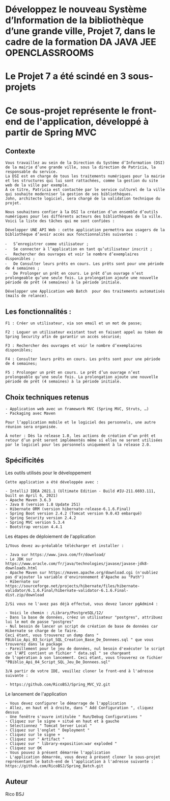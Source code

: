 # Développez le nouveau Système d’Information de la bibliothèque d’une grande ville, Projet 7, dans le cadre de la formation DA JAVA JEE OPENCLASSROOMS
# Le Projet 7 a été scindé en 3 sous-projets
# Ce sous-projet représente le front-end de l'application, développé à partir de Spring MVC

## Contexte

    Vous travaillez au sein de la Direction du Système d’Information (DSI) de la mairie d’une grande ville, sous la direction de Patricia, la responsable du service. 
    La DSI est en charge de tous les traitements numériques pour la mairie et les structures qui lui sont rattachées, comme la gestion du site web de la ville par exemple. 
    À ce titre, Patricia est contactée par le service culturel de la ville qui souhaite moderniser la gestion de ses bibliothèques. 
    John, architecte logiciel, sera chargé de la validation technique du projet.

    Nous souhaitons confier à la DSI la création d’un ensemble d’outils numériques pour les différents acteurs des bibliothèques de la ville. 
    Voici la liste des tâches qui me sont confiées :

    Développer UNE API Web : cette application permettra aux usagers de la bibliothèque d’avoir accès aux fonctionnalités suivantes :

    ⁃	S’enregistrer comme utilisateur ;
    ⁃	Se connecter à l’application en tant qu’utilisateur inscrit ;
    ⁃	Rechercher des ouvrages et voir le nombre d’exemplaires disponibles ;
    ⁃	De Consulter leurs prêts en cours. Les prêts sont pour une période de 4 semaines ;
    ⁃	De Prolonger un prêt en cours. Le prêt d’un ouvrage n’est prolongeable qu’une seule fois. La prolongation ajoute une nouvelle période de prêt (4 semaines) à la période initiale.

    Développer une Application web Batch  pour des traitements automatisés (mails de relance).

## Les fonctionnalités :

    F1 : Créer un utilisateur, via son email et un mot de passe;

    F2 : Loguer un utilisateur existant tout en faisant appel au token de Spring Security afin de garantir un accès sécurisé;

    F3 : Rechercher des ouvrages et voir le nombre d’exemplaires disponibles;

    F4 : Consulter leurs prêts en cours. Les prêts sont pour une période de 4 semaines;

    F5 : Prolonger un prêt en cours. Le prêt d’un ouvrage n’est prolongeable qu’une seule fois. La prolongation ajoute une nouvelle période de prêt (4 semaines) à la période initiale.

## Choix techniques retenus

	- Application web avec un framework MVC (Spring MVC, Struts, …)
	- Packaging avec Maven

	Pour l’application mobile et le logiciel des personnels, une autre réunion sera organisée.

	À noter : Dès la release 1.0, les actions de création d’un prêt et retour d’un prêt seront implémentés même si elles ne seront utilisées par le logiciel pour les personnels uniquement à la release 2.0.

## Spécificités

Les outils utilisés pour le développement

	Cette application a été développée avec :
	
	- IntelliJ IDEA 2021.1 (Ultimate Edition - Build #IU-211.6693.111, built on April 6, 2021)
	- Apache Maven 3.6.3
	- Java 8 (version 1.8 Update 251)
	- Hibernate ORM (version hibernate-release-6.1.6.Final)
	- Spring Boot version 2.4.2 (Tomcat version 9.0.43 embarqué)
	- Spring Security version 2.4.2
	- Spring MVC version 5.3.4
	- Bootstrap version 4.4.1

Les étapes de déploiement de l'application

	1/Vous devez au-préalable télécharger et installer :
	
	- Java sur https://www.java.com/fr/download/
	- Le JDK sur https://www.oracle.com/fr/java/technologies/javase/javase-jdk8-downloads.html
	- Apache Maven sur https://maven.apache.org/download.cgi (n'oubliez pas d'ajouter la variable d'environnement d'Apache au "Path")
	- Hibernate sur https://sourceforge.net/projects/hibernate/files/hibernate-validator/6.1.6.Final/hibernate-validator-6.1.6.Final-dist.zip/download

	2/Si vous ne l'avez pas déjà effectué, vous devez lancer pgAdmin4 :
	
	- Voici le chemin : /Library/PostgreSQL/12/
	- Dans la base de données, créez un utilisateur "postgres", attribuez lui le mot de passe "postgres"
	- Nul besoin de lancer un script de création de base de données car Hibernate se charge de le faire. 
	Ceci étant, vous trouverez un dump dans " PBiblio_Api_03_Script_SQL_Creation_Base_De_Donnees.sql " que vous trouverez dans le package
	- Pareillement pour le jeu de données, nul besoin d'exécuter le script car l'API contient un fichier " data.sql " se chargeant 
	de l'opération à son lancement. Ceci étant, vous trouverez ce fichier "PBiblio_Api_04_Script_SQL_Jeu_De_Donnees.sql"
	
	3/A partir de votre IDE, veuillez cloner le front-end à l'adresse suivante :
	
	- https://github.com/RicoBSJ/Spring_MVC_V2.git

Le lancement de l'application

	- Vous devez configurer le démarrage de l'application
	- Allez, en haut et à droite, dans " Add Configuration ", cliquez dessus
	- Une fenêtre s'ouvre intitulée " Run/Debug Configurations "
	- Cliquez sur le signe + situé en haut et à gauche
	- Sélectionnez " Tomcat Server Local "
	- Cliquez sur l'onglet " Deployment "
	- Cliquez sur le signe +
	- Cliquez sur " Artifact "
	- Cliquez sur " library-exposition:war exploded "
	- Cliquez sur OK
	- Vous pouvez à présent démarrée l'application
	- L'application démarrée, vous devez à présent cloner le sous-projet représentant le batch-end de l'application à l'adresse suivante : https://github.com/RicoBSJ/Spring_Batch.git

## Auteur

Rico BSJ